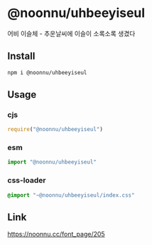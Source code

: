 # @noonnu/uhbeeyiseul
어비 이슬체 - 추운날씨에 이슬이 소록소록 생겼다

## Install
```sh
npm i @noonnu/uhbeeyiseul
```
## Usage
### cjs
```js
require("@noonnu/uhbeeyiseul")
```
### esm
```js
import "@noonnu/uhbeeyiseul"
```
### css-loader
```css
@import "~@noonnu/uhbeeyiseul/index.css"
```

## Link
https://noonnu.cc/font_page/205